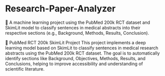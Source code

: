 # Research-Paper-Analyzer
🔬 A machine learning project using the PubMed 200k RCT dataset and SkimLit model to classify sentences in medical abstracts into their respective sections (e.g., Background, Methods, Results, Conclusion).

🧠 PubMed RCT 200k SkimLit Project
This project implements a deep learning model based on SkimLit to classify sentences in medical research abstracts using the PubMed 200k RCT dataset. The goal is to automatically identify sections like Background, Objectives, Methods, Results, and Conclusions, helping to improve accessibility and understanding of scientific literature.
